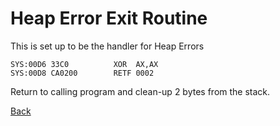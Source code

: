 # Heap Error Exit Routine

This is set up to be the handler for Heap Errors

```
SYS:00D6 33C0          XOR	AX,AX
SYS:00D8 CA0200        RETF	0002
```

Return to calling program and clean-up 2 bytes from the stack.

[Back](../README.md)